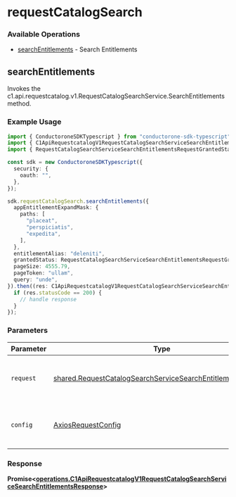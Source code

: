 # requestCatalogSearch

### Available Operations

* [searchEntitlements](#searchentitlements) - Search Entitlements

## searchEntitlements

Invokes the c1.api.requestcatalog.v1.RequestCatalogSearchService.SearchEntitlements method.

### Example Usage

```typescript
import { ConductoroneSDKTypescript } from "conductorone-sdk-typescript";
import { C1ApiRequestcatalogV1RequestCatalogSearchServiceSearchEntitlementsResponse } from "conductorone-sdk-typescript/dist/sdk/models/operations";
import { RequestCatalogSearchServiceSearchEntitlementsRequestGrantedStatus } from "conductorone-sdk-typescript/dist/sdk/models/shared";

const sdk = new ConductoroneSDKTypescript({
  security: {
    oauth: "",
  },
});

sdk.requestCatalogSearch.searchEntitlements({
  appEntitlementExpandMask: {
    paths: [
      "placeat",
      "perspiciatis",
      "expedita",
    ],
  },
  entitlementAlias: "deleniti",
  grantedStatus: RequestCatalogSearchServiceSearchEntitlementsRequestGrantedStatus.NotGranted,
  pageSize: 4555.79,
  pageToken: "ullam",
  query: "unde",
}).then((res: C1ApiRequestcatalogV1RequestCatalogSearchServiceSearchEntitlementsResponse) => {
  if (res.statusCode == 200) {
    // handle response
  }
});
```

### Parameters

| Parameter                                                                                                                                  | Type                                                                                                                                       | Required                                                                                                                                   | Description                                                                                                                                |
| ------------------------------------------------------------------------------------------------------------------------------------------ | ------------------------------------------------------------------------------------------------------------------------------------------ | ------------------------------------------------------------------------------------------------------------------------------------------ | ------------------------------------------------------------------------------------------------------------------------------------------ |
| `request`                                                                                                                                  | [shared.RequestCatalogSearchServiceSearchEntitlementsRequest](../../models/shared/requestcatalogsearchservicesearchentitlementsrequest.md) | :heavy_check_mark:                                                                                                                         | The request object to use for the request.                                                                                                 |
| `config`                                                                                                                                   | [AxiosRequestConfig](https://axios-http.com/docs/req_config)                                                                               | :heavy_minus_sign:                                                                                                                         | Available config options for making requests.                                                                                              |


### Response

**Promise<[operations.C1ApiRequestcatalogV1RequestCatalogSearchServiceSearchEntitlementsResponse](../../models/operations/c1apirequestcatalogv1requestcatalogsearchservicesearchentitlementsresponse.md)>**

